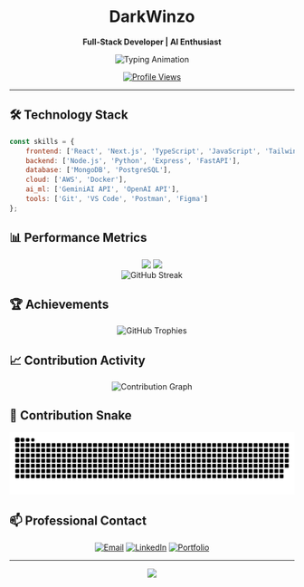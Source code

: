 <div align="center">

# DarkWinzo

**Full-Stack Developer | AI Enthusiast**

<img src="https://readme-typing-svg.demolab.com?font=JetBrains+Mono&weight=600&size=22&duration=3000&pause=1000&color=2563EB&center=true&vCenter=true&width=500&lines=Full-Stack+Developer;AI+%26+Machine+Learning;Building+Scalable+Solutions" alt="Typing Animation" />

[![Profile Views](https://komarev.com/ghpvc/?username=DarkWinzo&style=for-the-badge&color=2563eb)](https://github.com/DarkWinzo)

</div>

---

## 🛠️ Technology Stack

```javascript
const skills = {
    frontend: ['React', 'Next.js', 'TypeScript', 'JavaScript', 'Tailwind CSS'],
    backend: ['Node.js', 'Python', 'Express', 'FastAPI'],
    database: ['MongoDB', 'PostgreSQL'],
    cloud: ['AWS', 'Docker'],
    ai_ml: ['GeminiAI API', 'OpenAI API'],
    tools: ['Git', 'VS Code', 'Postman', 'Figma']
};
```

## 📊 Performance Metrics

<div align="center">
  <img height="180em" src="https://github-readme-stats.vercel.app/api?username=DarkWinzo&show_icons=true&theme=tokyonight&include_all_commits=true&count_private=true&hide_border=true&bg_color=0D1117&title_color=2563EB&icon_color=2563EB&text_color=C9D1D9"/>
  <img height="180em" src="https://github-readme-stats.vercel.app/api/top-langs/?username=DarkWinzo&layout=compact&theme=tokyonight&hide_border=true&bg_color=0D1117&title_color=2563EB&text_color=C9D1D9"/>
</div>

<div align="center">
  <img src="https://github-readme-streak-stats.herokuapp.com/?user=DarkWinzo&theme=tokyonight&hide_border=true&background=0D1117&stroke=2563EB&ring=2563EB&fire=2563EB&currStreakLabel=C9D1D9" alt="GitHub Streak"/>
</div>

## 🏆 Achievements

<div align="center">
  <img src="https://github-profile-trophy.vercel.app/?username=DarkWinzo&theme=tokyonight&no-frame=true&no-bg=true&margin-w=4&row=1" alt="GitHub Trophies"/>
</div>

## 📈 Contribution Activity

<div align="center">
  <img src="https://github-readme-activity-graph.vercel.app/graph?username=DarkWinzo&theme=tokyo-night&bg_color=0D1117&color=2563EB&line=2563EB&point=C9D1D9&area=true&hide_border=true" alt="Contribution Graph"/>
</div>

## 🐍 Contribution Snake

<div align="center">
  <picture>
    <source media="(prefers-color-scheme: dark)" srcset="https://raw.githubusercontent.com/platane/platane/output/github-contribution-grid-snake-dark.svg">
    <source media="(prefers-color-scheme: light)" srcset="https://raw.githubusercontent.com/platane/platane/output/github-contribution-grid-snake.svg">
    <img alt="github contribution grid snake animation" src="https://raw.githubusercontent.com/platane/platane/output/github-contribution-grid-snake.svg">
  </picture>
</div>

## 📫 Professional Contact

<div align="center">

[![Email](https://img.shields.io/badge/Email-2563EB?style=for-the-badge&logo=gmail&logoColor=white)](mailto:DarkWinzo4440@gmail.com)
[![LinkedIn](https://img.shields.io/badge/LinkedIn-0077B5?style=for-the-badge&logo=linkedin&logoColor=white)](https://www.linkedin.com/in/kk-isuru-lakshan)
[![Portfolio](https://img.shields.io/badge/Portfolio-2563EB?style=for-the-badge&logo=firefox&logoColor=white)](https://GITHUB.COM/DarkWinzo)

</div>

---

<div align="center">
  <img src="https://capsule-render.vercel.app/api?type=waving&color=gradient&customColorList=2&height=100&section=footer&text=Thanks%20for%20visiting!&fontSize=16&fontColor=ffffff&animation=twinkling"/>
</div>
